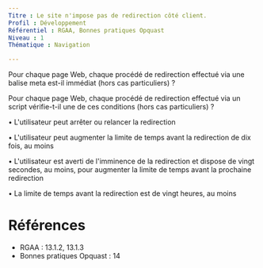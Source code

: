 ```yaml
---
Titre : Le site n'impose pas de redirection côté client.
Profil : Développement
Référentiel : RGAA, Bonnes pratiques Opquast
Niveau : 1
Thématique : Navigation

---
```

Pour chaque page Web, chaque procédé de redirection effectué via une balise meta est-il immédiat (hors cas particuliers) ?

Pour chaque page Web, chaque procédé de redirection effectué via un script vérifie-t-il une de ces conditions (hors cas particuliers) ?

• L'utilisateur peut arrêter ou relancer la redirection

• L'utilisateur peut augmenter la limite de temps avant la redirection de dix fois, au moins

• L'utilisateur est averti de l'imminence de la redirection et dispose de vingt secondes, au moins, pour augmenter la limite de temps avant la prochaine redirection

• La limite de temps avant la redirection est de vingt heures, au moins

# Références

*   RGAA : 13.1.2, 13.1.3
*   Bonnes pratiques Opquast : 14